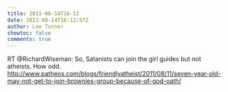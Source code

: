 ```yaml
---
title: 2011-08-14T16-12
date: 2011-08-14T16:12:57Z
author: Lee Turner
showtoc: false
comments: true
---
```


RT @RichardWiseman: So, Satanists can join the girl guides but not atheists. How odd. http://www.patheos.com/blogs/friendlyatheist/2011/08/11/seven-year-old-may-not-get-to-join-brownies-group-because-of-god-oath/

